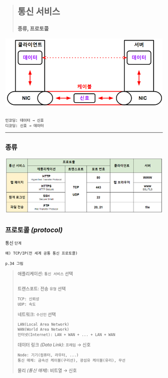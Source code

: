 ># 통신 서비스
>
>### 종류, 프로토콜
###### <img src = 'img/통신 서비스.png'>
```angular2html
인코딩: 데이터 → 신호
디코딩: 신호 → 데이터
```
---

## 종류
###### <img src = 'img/통신 서비스 종류.png'>

## 프로토콜 *(protocol)*
통신 `단계`
```angular2html
예) TCP/IP(전 세계 공통 통신 프로토콜)

p.34 그림
```
>애플리케이션: `통신 서비스` 선택 
>```
>
>```
>
>트랜스포트: 전송 `유형` 선택
>```
>TCP: 신뢰성
>UDP: 속도
>``` 
>
>네트워크: `수신인` 선택
>```
>LAN(Local Area Network)
>WAN(World Area Network)
>인터넷(Internet): LAN + WAN + ... + LAN + WAN 
>```
> 
>데이터 링크 *(Data Link)*: `프레임` → 신호
>```
>Node: 기기(컴퓨터, 라우터, ...)
>통신 매체: 금속선 케이블(구리선), 광섬유 케이블(유리), 무선
>``` 
> 
>물리 *(통신 매체)*: 비트열 → 신호







